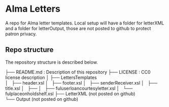 # Alma Letters
A repo for Alma letter templates. 
Local setup will have a folder for letterXML and a folder for letterOutput, those are not posted to github to protect patron privacy. 

## Repo structure
The repository structure is described below. 

├── README.md                  : Description of this repository
├── LICENSE                    : CC0 license description
│
├── LettersTemplates      
│   ├── header.xsl
│   ├── footer.xsl
│   ├── senderReceiver.xsl
│   ├── title.xsl
│   ├── 
│   ├── fuluserloancourtesyletter.xsl
│   └── fulplaceonholdshelf.xsl
├── LetterXML (not posted on github)      
└── Output (not posted on github)
